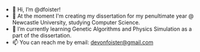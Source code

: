 - 👋 Hi, I’m @dfoister!
- 👀 At the moment I'm creating my dissertation for my penultimate year @ Newcastle University, studying Computer Science.
- 🌱 I’m currently learning Genetic Algorithms and Physics Simulation as a part of the dissertation.
- 📫 You can reach me by email: devonfoister@gmail.com

<!---
dfoister/dfoister is a ✨ special ✨ repository because its `README.md` (this file) appears on your GitHub profile.
You can click the Preview link to take a look at your changes.
--->
